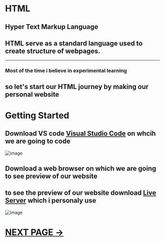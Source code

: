 # HTML
## Hyper Text Markup Language
## HTML serve as a standard language used to create structure of webpages.
______________________________________________________________________________

### Most of the time i believe in experimental learning 
## so let's start our HTML journey by making our personal website 

# Getting Started 
## Download VS code [Visual Studio Code]( https://code.visualstudio.com/) on whcih we are going to code 
![image](https://github.com/user-attachments/assets/4fbef86d-5480-486d-9e6d-8266e9514d99)

## Download a web browser on which we are going to see preview of our website 

## to see the preview of our website download [Live Server](https://marketplace.visualstudio.com/items?itemName=ritwickdey.LiveServer) which i personaly use 
![image](https://github.com/user-attachments/assets/765fbd8f-4f38-4005-912b-a0a6076937b9)

# [NEXT PAGE ->](https://github.com/Praveenkushinpi/My_Way_Of_Learning_Coding_Languages/blob/main/HTML/Introduction_to_code.md)
